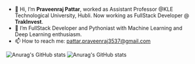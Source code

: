 - 👋 Hi, I’m **Praveenraj Pattar**, worked as Assistant Professor @KLE Technological University, Hubli. Now working as FullStack Developer @ **TrakInvest**.
- 🌱 I’m FullStack Developer and Pythoniast with Machine Learning and Deep Learning enthusiasm.
- 📫 How to reach me: pattar.praveenraj3537@gmail.com 

<!---
Praveenraj3537/Praveenraj3537 is a ✨ special ✨ repository because its `README.md` (this file) appears on your GitHub profile.
You can click the Preview link to take a look at your changes.
--->
![Anurag's GitHub stats](https://github-readme-stats.vercel.app/api?username=Praveenraj3537&show_icons=true&theme=Gradient)
![Anurag's GitHub stats](https://github-readme-stats.vercel.app/api?username=Praveenraj3537&show_icons=true&theme=great-gatsby)

